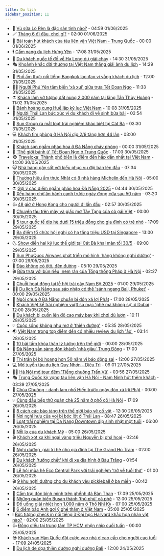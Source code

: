 ```yaml
---
title: Du lịch
sidebar_position: 11
---
```


<!-- vnexpress-du-lich:START -->
- 💂 [Vú sữa Lò Rèn là đặc sản tỉnh nào?](https://vnexpress.net/vu-sua-lo-ren-la-dac-san-tinh-nao-4893045.html) - 04:59 01/06/2025
- 🪄 [Tháng 6 đi đâu, chơi gì?](https://vnexpress.net/thang-6-di-dau-choi-gi-4891508.html) - 02:00 01/06/2025
- 🦅 [Bài toán hút khách của tàu liên vận Việt Nam - Trung Quốc](https://vnexpress.net/bai-toan-hut-khach-cua-tau-lien-van-viet-nam-trung-quoc-4891686.html) - 00:00 01/06/2025
- 🕴 [Cẩm nang du lịch Hưng Yên](https://vnexpress.net/cam-nang-du-lich-hung-yen-4890917.html) - 17:08 31/05/2025
- 👀 [Du khách quốc tế đổ về Hạ Long dự giải chạy](https://vnexpress.net/du-khach-quoc-te-do-ve-ha-long-du-giai-chay-4892936.html) - 14:30 31/05/2025
- 🎭 [Khoảnh khắc đời thường tại Việt Nam thắng giải ảnh du lịch](https://vnexpress.net/khoanh-khac-doi-thuong-tai-viet-nam-thang-giai-anh-du-lich-4892922.html) - 14:29 31/05/2025
- 🦒 [Phố ẩm thực nổi tiếng Bangkok lao đao vì vắng khách du lịch](https://vnexpress.net/pho-am-thuc-noi-tieng-bangkok-lao-dao-vi-vang-khach-du-lich-4892816.html) - 12:00 31/05/2025
- 👨‍🏫 [Người Phú Yên tắm biển &#39;xả xui&#39; giữa trưa Tết Đoan Ngọ](https://vnexpress.net/nguoi-phu-yen-tam-bien-xa-xui-giua-trua-tet-doan-ngo-4892899.html) - 11:33 31/05/2025
- ⚗️ [Khách làm vỡ tượng đất nung 2.000 năm tại lăng Tần Thủy Hoàng](https://vnexpress.net/khach-lam-vo-tuong-dat-nung-2-000-nam-tai-lang-tan-thuy-hoang-4892889.html) - 11:02 31/05/2025
- 🥸 [Bánh hoàng cung Huế lập kỷ lục Việt Nam](https://vnexpress.net/banh-hoang-cung-hue-lap-ky-luc-viet-nam-4892827.html) - 10:08 31/05/2025
- 🤠 [Người Thái Lan bức xúc vì du khách đi vệ sinh bừa bãi](https://vnexpress.net/nguoi-thai-lan-buc-xuc-vi-du-khach-di-ve-sinh-bua-bai-4892716.html) - 03:54 31/05/2025
- 🚀 [Sun Group ra mắt loạt trải nghiệm khác biệt tại Cát Bà](https://vnexpress.net/sun-group-ra-mat-loat-trai-nghiem-khac-biet-tai-cat-ba-4892502.html) - 03:30 31/05/2025
- 💻 [Khách tìm phòng ở Hà Nội dịp 2/9 tăng hơn 44 lần](https://vnexpress.net/khach-tim-phong-o-ha-noi-dip-2-9-tang-hon-44-lan-4892496.html) - 03:00 31/05/2025
- 💼 [Khách sạn ngắm pháo hoa ở Đà Nẵng cháy phòng](https://vnexpress.net/khach-san-ngam-phao-hoa-o-da-nang-chay-phong-4892583.html) - 00:00 31/05/2025
- 🤡 [&#39;Thế giới bánh ú&#39; Tết Đoan Ngọ ở Trung Quốc](https://vnexpress.net/the-gioi-banh-u-tet-doan-ngo-o-trung-quoc-4889960.html) - 17:00 30/05/2025
- 🐵 [Traveloka: Thành phố biển là điểm đến hấp dẫn nhất tại Việt Nam](https://vnexpress.net/traveloka-thanh-pho-bien-la-diem-den-hap-dan-nhat-tai-viet-nam-4892052.html) - 14:00 30/05/2025
- 😺 [Nhà hàng gây sốt với kiểu phục vụ đội bàn lên đầu](https://vnexpress.net/nha-hang-gay-sot-voi-kieu-phuc-vu-doi-ban-len-dau-4892457.html) - 07:34 30/05/2025
- 🌈 [Thương hiệu ẩm thực Nhật có 8 nhà hàng Michelin đến Hà Nội](https://vnexpress.net/thuong-hieu-am-thuc-nhat-co-8-nha-hang-michelin-den-ha-noi-4892058.html) - 05:00 30/05/2025
- ⚗️ [Gợi ý các điểm ngắm pháo hoa Đà Nẵng 2025](https://vnexpress.net/goi-y-cac-diem-ngam-phao-hoa-da-nang-2025-4891483.html) - 04:44 30/05/2025
- 👀 [Xếp hàng chờ ăn bánh canh trước ngày đóng cửa sau 50 năm](https://vnexpress.net/xep-hang-cho-an-banh-canh-truoc-ngay-dong-cua-sau-50-nam-4892109.html) - 03:20 30/05/2025
- 👍 [48 giờ ở Hong Kong cho người đi lần đầu](https://vnexpress.net/48-gio-o-hong-kong-cho-nguoi-di-lan-dau-4892082.html) - 02:57 30/05/2025
- 💄 [Chuyến tàu trên mây và giấc mơ Tây Tạng của cô gái Việt](https://vnexpress.net/chuyen-tau-tren-may-va-giac-mo-tay-tang-cua-co-gai-viet-4892114.html) - 00:00 30/05/2025
- 🥷 [5 tour quốc tế dịp hè dưới 15 triệu đồng cho gia đình có trẻ nhỏ](https://vnexpress.net/5-tour-quoc-te-dip-he-duoi-15-trieu-dong-cho-gia-dinh-co-tre-nho-4891468.html) - 17:09 29/05/2025
- 📝 [Ba điểm tổ chức hội nghị có hạ tầng triệu USD tại Singapore](https://vnexpress.net/ba-diem-to-chuc-hoi-nghi-co-ha-tang-trieu-usd-tai-singapore-4892172.html) - 13:00 29/05/2025
- 🌜 [Show diễn hai kỷ lục thế giới tại Cát Bà khai màn tối 30/5](https://vnexpress.net/show-dien-hai-ky-luc-the-gioi-tai-cat-ba-khai-man-toi-30-5-4891223.html) - 09:00 29/05/2025
- 📝 [Sun PhuQuoc Airways phát triển mô hình &#39;hàng không nghỉ dưỡng&#39;](https://vnexpress.net/sun-phuquoc-airways-phat-trien-mo-hinh-hang-khong-nghi-duong-4892018.html) - 07:00 29/05/2025
- 🧰 [Đảo không có ôtô, đèn đường](https://vnexpress.net/dao-khong-co-oto-den-duong-4891743.html) - 05:10 29/05/2025
- 🎬 [Bữa trưa với bún riêu, nem rán của Tổng thống Pháp ở Hà Nội](https://vnexpress.net/bua-trua-voi-bun-rieu-nem-ran-cua-tong-thong-phap-o-ha-noi-4891710.html) - 02:27 29/05/2025
- 🧐 [Chuỗi hoạt động tại lễ hội trái cây Nam Bộ 2025](https://vnexpress.net/chuoi-hoat-dong-tai-le-hoi-trai-cay-nam-bo-2025-4884337.html) - 01:00 29/05/2025
- 👨‍🏫 [Du lịch Đà Nẵng sau sáp nhập có thể &#39;sánh ngang Bali, Phuket&#39;](https://vnexpress.net/du-lich-da-nang-sau-sap-nhap-co-the-sanh-ngang-bali-phuket-4891268.html) - 00:00 29/05/2025
- 🦣 [Ngôi chùa ở Đà Nẵng chuẩn bị đón xá lợi Phật](https://vnexpress.net/ngoi-chua-o-da-nang-chuan-bi-don-xa-loi-phat-4890901.html) - 17:00 28/05/2025
- 🌋 [Khách Việt kể trải nghiệm vượt sa mạc &#39;phê mà không sợ&#39; ở Dubai](https://vnexpress.net/khach-viet-ke-trai-nghiem-vuot-sa-mac-phe-ma-khong-so-o-dubai-4891102.html) - 12:00 28/05/2025
- 🦄 [Du khách bị cuốn lên độ cao máy bay khi chơi dù lượn](https://vnexpress.net/du-khach-bi-cuon-len-do-cao-may-bay-khi-choi-du-luon-4891634.html) - 10:11 28/05/2025
- 💡 [Cuộc sống không như mơ ở &#39;thiên đường&#39;](https://vnexpress.net/cuoc-song-khong-nhu-mo-o-thien-duong-4891434.html) - 05:35 28/05/2025
- 🌏 [Việt Nam trong top điểm đến có nhiều review du lịch &#39;ảo&#39;](https://vnexpress.net/viet-nam-trong-top-diem-den-co-nhieu-review-du-lich-ao-4891159.html) - 03:14 28/05/2025
- 💂 [10 bãi tắm khỏa thân lý tưởng trên thế giới](https://vnexpress.net/10-bai-tam-khoa-than-ly-tuong-tren-the-gioi-4891163.html) - 00:00 28/05/2025
- 🤩 [Đà Nẵng sẵn sàng đón khách &#39;nhà giàu&#39; Trung Đông](https://vnexpress.net/da-nang-san-sang-don-khach-nha-giau-trung-dong-4891256.html) - 17:00 27/05/2025
- 💪 [Thị trấn bị bỏ hoang hơn 50 năm vì báo động sai](https://vnexpress.net/thi-tran-bi-bo-hoang-hon-50-nam-vi-bao-dong-sai-4891144.html) - 12:00 27/05/2025
- 💻 [Mở tuyến tàu du lịch Quy Nhơn - Diêu Trì](https://vnexpress.net/mo-tuyen-tau-du-lich-quy-nhon-dieu-tri-4891136.html) - 09:01 27/05/2025
- 🧑‍💻 [Hà Nội mở tour đêm &#39;Tiếng chuông Trấn Vũ&#39;](https://vnexpress.net/ha-noi-mo-tour-dem-tieng-chuong-tran-vu-4890951.html) - 03:56 27/05/2025
- 🎭 [Trung Quốc kỳ vọng tàu liên vận Hà Nội - Nam Ninh hút thêm khách](https://vnexpress.net/trung-quoc-ky-vong-tau-lien-van-ha-noi-nam-ninh-hut-them-khach-4890916.html) - 03:39 27/05/2025
- 🧐 [Chùa Chuông - danh lam phố Hiến trước ngày đón xá lợi Phật](https://vnexpress.net/chua-chuong-danh-lam-pho-hien-truoc-ngay-don-xa-loi-phat-4890589.html) - 00:00 27/05/2025
- 💡 [Cùng đầu bếp thử quán chè 25 năm ở phố cổ Hà Nội](https://vnexpress.net/cung-dau-bep-thu-quan-che-25-nam-o-pho-co-ha-noi-4890110.html) - 17:09 26/05/2025
- 🌊 [8 cách các bảo tàng trên thế giới bảo vệ cổ vật](https://vnexpress.net/8-cach-cac-bao-tang-tren-the-gioi-bao-ve-co-vat-4890674.html) - 12:30 26/05/2025
- 🎃 [Nơi nghỉ hưu của voi bị bóc lột ở Thái Lan](https://vnexpress.net/noi-nghi-huu-cua-voi-bi-boc-lot-o-thai-lan-4890475.html) - 08:47 26/05/2025
- 🧠 [Loạt trải nghiệm tại Da Nang Downtown dịp sinh nhật một tuổi](https://vnexpress.net/loat-trai-nghiem-tai-da-nang-downtown-dip-sinh-nhat-mot-tuoi-4890587.html) - 06:00 26/05/2025
- 💄 [Nỗi lo của du khách Mỹ](https://vnexpress.net/noi-lo-cua-du-khach-my-4890519.html) - 05:00 26/05/2025
- 🎬 [Khách xót xa khi ngai vàng triều Nguyễn bị phá hoại](https://vnexpress.net/khach-xot-xa-khi-ngai-vang-trieu-nguyen-bi-pha-hoai-4890307.html) - 02:46 26/05/2025
- 🐻 [Nghỉ dưỡng, giải trí hè cho gia đình tại The Grand Ho Tram](https://vnexpress.net/nghi-duong-giai-tri-he-cho-gia-dinh-tai-the-grand-ho-tram-4889264.html) - 02:00 26/05/2025
- 🌝 [Du khách &#39;tưởng chết&#39; khi đi xe địa hình ở Bàu Trắng](https://vnexpress.net/du-khach-tuong-chet-khi-di-xe-dia-hinh-o-bau-trang-4890341.html) - 01:54 26/05/2025
- 🤩 [Lễ hội mùa hè Eco Central Park với trải nghiệm &#39;trở về tuổi thơ&#39;](https://vnexpress.net/le-hoi-mua-he-eco-central-park-voi-trai-nghiem-tro-ve-tuoi-tho-4890306.html) - 01:00 26/05/2025
- 🎬 [9 khu nghỉ dưỡng cho du khách yêu pickleball ở ba miền](https://vnexpress.net/9-khu-nghi-duong-cho-du-khach-yeu-pickleball-o-ba-mien-4889786.html) - 00:42 26/05/2025
- 🦩 [Cắm trại đón bình minh trên ghềnh đá Bàn Than](https://vnexpress.net/cam-trai-don-binh-minh-tren-ghenh-da-ban-than-4890087.html) - 17:09 25/05/2025
- 🦍 [Những quán biến Busan thành &#39;thủ phủ&#39; cà phê](https://vnexpress.net/nhung-quan-bien-busan-thanh-thu-phu-ca-phe-4890103.html) - 12:00 25/05/2025
- 👀 [Đồ uống giải nhiệt hơn 1.000 năm ở Thổ Nhĩ Kỳ](https://vnexpress.net/do-uong-giai-nhiet-hon-1-000-nam-o-tho-nhi-ky-4890217.html) - 07:00 25/05/2025
- 🧰 [6 điểm báo Anh gợi ý ghé thăm ở Việt Nam](https://vnexpress.net/6-diem-bao-anh-goi-y-ghe-tham-o-viet-nam-4890034.html) - 05:00 25/05/2025
- 🕯 [Bức tượng check in nổi tiếng ở Đại học Harvard khắc họa nhân vật nào?](https://vnexpress.net/buc-tuong-check-in-noi-tieng-o-dai-hoc-harvard-khac-hoa-nhan-vat-nao-4890065.html) - 02:00 25/05/2025
- 👍 [Đồng diều tại trung tâm TP HCM nhộn nhịp cuối tuần](https://vnexpress.net/dong-dieu-tai-trung-tam-tp-hcm-nhon-nhip-cuoi-tuan-4887961.html) - 00:00 25/05/2025
- 😎 [Khách sạn Hàn Quốc đặt cược vào nhà ở cao cấp cho người cao tuổi](https://vnexpress.net/khach-san-han-quoc-dat-cuoc-vao-nha-o-cao-cap-cho-nguoi-cao-tuoi-4890053.html) - 17:09 24/05/2025
- 🐘 [Du lịch đe dọa thiên đường nghỉ dưỡng Bali](https://vnexpress.net/du-lich-de-doa-thien-duong-nghi-duong-bali-4890031.html) - 12:00 24/05/2025<!-- vnexpress-du-lich:END -->
